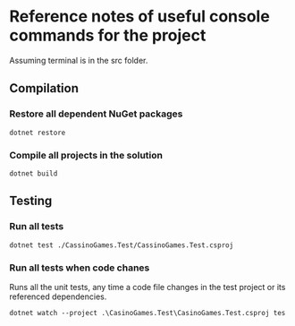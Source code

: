 # Reference notes of useful console commands for the project

Assuming terminal is in the src folder.

## Compilation

### Restore all dependent NuGet packages

``` dos
dotnet restore
```

### Compile all projects in the solution

``` dos
dotnet build
```

## Testing

### Run all tests

``` dos
dotnet test ./CassinoGames.Test/CassinoGames.Test.csproj
```

### Run all tests when code chanes

Runs all the unit tests, any time a code file changes in the test project or its referenced dependencies.

``` dos
dotnet watch --project .\CasinoGames.Test\CasinoGames.Test.csproj tes
```
